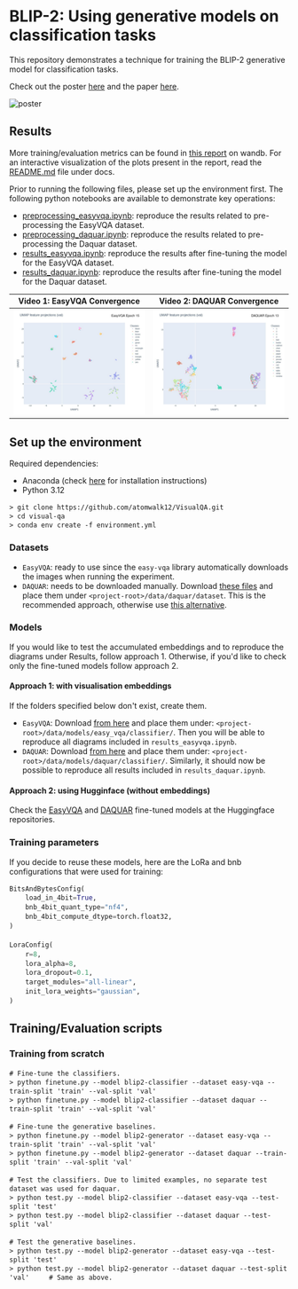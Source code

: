 # BLIP-2: Using generative models on classification tasks

This repository demonstrates a technique for training the BLIP-2 generative model for classification tasks.

Check out the poster [here](docs/poster.pdf) and the paper [here](docs/report.txt).

![poster](https://github.com/user-attachments/assets/f65f7c2d-04c1-468c-9e9a-ac7a28122ecb)

## Results

More training/evaluation metrics can be found in [this report](https://api.wandb.ai/links/razfv07-university-of-bologna/t3nwpt47) on wandb. For an interactive visualization of the plots present in the report, read the [README.md](https://github.com/atomwalk12/VisualQA/tree/main/docs) file under docs.

Prior to running the following files, please set up the environment first. The following python notebooks are available to demonstrate key operations:

- [preprocessing_easyvqa.ipynb](preprocessing_easyvqa.ipynb): reproduce the results related to pre-processing the EasyVQA dataset.
- [preprocessing_daquar.ipynb](preprocessing_daquar.ipynb): reproduce the results related to pre-processing the Daquar dataset.
- [results_easyvqa.ipynb](results_easyvqa.ipynb): reproduce the results after fine-tuning the model for the EasyVQA dataset.
- [results_daquar.ipynb](results_daquar.ipynb): reproduce the results after fine-tuning the model for the Daquar dataset.

| Video 1: EasyVQA Convergence | Video 2: DAQUAR Convergence |
|---------|---------|
| [![Video 1](docs/easyvqa_epoch_15.jpg)](https://github.com/user-attachments/assets/b8147d5c-2ee8-4c3e-a763-2b6466b7e13a) | [![Video 2](docs/daquar_epoch_13.jpg)](https://github.com/user-attachments/assets/49c084e5-82fc-41d5-a6e1-021870b1c175) |

## Set up the environment

Required dependencies:

- Anaconda (check [here](https://docs.anaconda.com/anaconda/install/) for installation instructions)
- Python 3.12

```shell
> git clone https://github.com/atomwalk12/VisualQA.git
> cd visual-qa
> conda env create -f environment.yml
```

### Datasets

- `EasyVQA`: ready to use since the `easy-vqa` library automatically downloads the images when running the experiment.
- `DAQUAR`: needs to be downloaded manually. Download [these files](https://drive.google.com/file/d/1s0mpEdyAYkYGsFabzuxHxnSh33UbgJnx/view?usp=sharing) and place them under `<project-root>/data/daquar/dataset`. This is the recommended approach, otherwise use [this alternative](https://www.kaggle.com/datasets/bhavikardeshna/visual-question-answering-computer-vision-nlp/data).

### Models

If you would like to test the accumulated embeddings and to reproduce the diagrams under Results, follow approach 1. Otherwise, if you'd like to check only the fine-tuned models follow approach 2.

#### Approach 1: with visualisation embeddings

If the folders specified below don't exist, create them.

- `EasyVQA`: Download [from here](https://drive.google.com/file/d/1Q49mX9vQdTuoAPW_S_XngR3WDzjQKyTY/view?usp=sharing) and place them under: `<project-root>/data/models/easy_vqa/classifier/`. Then you will be able to reproduce all diagrams included in `results_easyvqa.ipynb`.
- `DAQUAR`: Download [from here](https://drive.google.com/file/d/1_4NSqVtuIpowuUY7ZIpEqWG26nztr_23/view?usp=sharing) and place them under: `<project-root>/data/models/daquar/classifier/`. Similarly, it should now be possible to reproduce all results included in `results_daquar.ipynb`.

#### Approach 2: using Hugginface (without embeddings)

Check the [EasyVQA](https://huggingface.co/atomwalk12/blip2-easyvqa-classifier)  and [DAQUAR](https://huggingface.co/atomwalk12/blip2-daquar-classifier) fine-tuned models at the Huggingface repositories. 

### Training parameters

If you decide to reuse these models, here are the LoRa and bnb configurations that were used for training:

```python
BitsAndBytesConfig(
    load_in_4bit=True,
    bnb_4bit_quant_type="nf4",
    bnb_4bit_compute_dtype=torch.float32,
)

LoraConfig(
    r=8,
    lora_alpha=8,
    lora_dropout=0.1,
    target_modules="all-linear",
    init_lora_weights="gaussian",
)
```

## Training/Evaluation scripts

### Training from scratch

```shell
# Fine-tune the classifiers.
> python finetune.py --model blip2-classifier --dataset easy-vqa --train-split 'train' --val-split 'val'
> python finetune.py --model blip2-classifier --dataset daquar --train-split 'train' --val-split 'val'

# Fine-tune the generative baselines.
> python finetune.py --model blip2-generator --dataset easy-vqa --train-split 'train' --val-split 'val'
> python finetune.py --model blip2-generator --dataset daquar --train-split 'train' --val-split 'val'

# Test the classifiers. Due to limited examples, no separate test dataset was used for daquar.
> python test.py --model blip2-classifier --dataset easy-vqa --test-split 'test'
> python test.py --model blip2-classifier --dataset daquar --test-split 'val' 

# Test the generative baselines.
> python test.py --model blip2-generator --dataset easy-vqa --test-split 'test'
> python test.py --model blip2-generator --dataset daquar --test-split 'val'     # Same as above.
```



